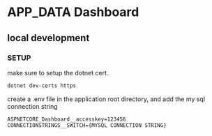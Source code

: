 # APP_DATA Dashboard 

## local development 

### SETUP 

make sure to setup the dotnet cert.

```bash
dotnet dev-certs https
```

create a .env file in the application root directory, and add the my sql connection string

```env
ASPNETCORE_Dashboard__accesskey=123456
CONNECTIONSTRINGS__SWITCH={MYSQL CONNECTION STRING}
```